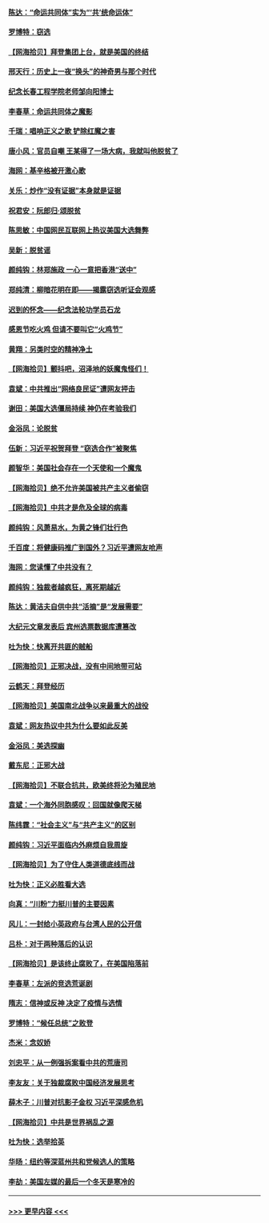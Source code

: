 #### [陈达：“命运共同体”实为“‘共’统命运体”](../pages/nsc993/n12590865.md?t=12031402) 
#### [罗博特：窃选](../pages/nsc993/n12590619.md?t=12031402) 
#### [【网海拾贝】拜登集团上台，就是美国的终结](../pages/nsc993/n12589725.md?t=12031402) 
#### [邢天行：历史上一夜“换头”的神奇男与那个时代](../pages/nsc993/n12589424.md?t=12031402) 
#### [纪念长春工程学院老师邹向阳博士](../pages/nsc993/n12585390.md?t=12031402) 
#### [李春草：命运共同体之魔影](../pages/nsc993/n12585026.md?t=12031402) 
#### [千瑞：唱响正义之歌 铲除红魔之害](../pages/nsc993/n12585002.md?t=12031402) 
#### [唐小风：官员自嘲 王某得了一场大病，我就叫他脱贫了](../pages/nsc993/n12584981.md?t=12031402) 
#### [海网：基辛格被开激心歌](../pages/nsc993/n12584946.md?t=12031402) 
#### [关乐：炒作“没有证据”本身就是证据](../pages/nsc993/n12583146.md?t=12031402) 
#### [祝君安：阮郎归‧颂脱贫](../pages/nsc993/n12583119.md?t=12031402) 
#### [陈思敏：中国网民互联网上热议美国大选舞弊](../pages/nsc993/n12582845.md?t=12031402) 
#### [吴新：脱贫谣](../pages/nsc993/n12580839.md?t=12031402) 
#### [颜纯钩：林郑施政 一心一意把香港“送中”](../pages/nsc993/n12580805.md?t=12031402) 
#### [郑纯清：柳暗花明在即——揭露窃选听证会观感](../pages/nsc993/n12580795.md?t=12031402) 
#### [迟到的怀念——纪念法轮功学员石龙](../pages/nsc993/n12580245.md?t=12031402) 
#### [感恩节吃火鸡  但请不要叫它“火鸡节”](../pages/nsc993/n12580252.md?t=12031402) 
#### [黄翔：另类时空的精神净土](../pages/nsc993/n12578638.md?t=12031402) 
#### [【网海拾贝】颤抖吧，沼泽地的妖魔鬼怪们！](../pages/nsc993/n12578552.md?t=12031402) 
#### [袁斌：中共推出“网络良民证”遭网友抨击](../pages/nsc993/n12578511.md?t=12031402) 
#### [谢田：美国大选僵局持续 神仍在考验我们](../pages/nsc993/n12577432.md?t=12031402) 
#### [金浴凤：论脱贫](../pages/nsc993/n12576386.md?t=12031402) 
#### [伍新：习近平祝贺拜登 “窃选合作”被聚焦](../pages/nsc993/n12576358.md?t=12031402) 
#### [颜智华：美国社会存在一个天使和一个魔鬼](../pages/nsc993/n12574299.md?t=12031402) 
#### [【网海拾贝】绝不允许美国被共产主义者偷窃](../pages/nsc993/n12573396.md?t=12031402) 
#### [【网海拾贝】中共才是危及全球的病毒](../pages/nsc993/n12571204.md?t=12031402) 
#### [颜纯钩：风萧易水，为黄之锋们壮行色](../pages/nsc993/n12571487.md?t=12031402) 
#### [千百度：将健康码推广到国外？习近平遭网友呛声](../pages/nsc993/n12570808.md?t=12031402) 
#### [海网：您读懂了中共没有？](../pages/nsc993/n12570487.md?t=12031402) 
#### [颜纯钩：独裁者越疯狂，离死期越近](../pages/nsc993/n12569055.md?t=12031402) 
#### [陈达：黄洁夫自供中共“活摘”是“发展需要”](../pages/nsc993/n12568541.md?t=12031402) 
#### [大纪元文章发表后 宾州选票数据库遭篡改](../pages/nsc993/n12568105.md?t=12031402) 
#### [吐为快：快离开共匪的贼船](../pages/nsc993/n12568462.md?t=12031402) 
#### [【网海拾贝】正邪决战，没有中间地带可站](../pages/nsc993/n12568439.md?t=12031402) 
#### [云鹤天：拜登经历](../pages/nsc993/n12567294.md?t=12031402) 
#### [【网海拾贝】美国南北战争以来最重大的战役](../pages/nsc993/n12567247.md?t=12031402) 
#### [袁斌：网友热议中共为什么要如此反美](../pages/nsc993/n12567162.md?t=12031402) 
#### [金浴凤：美选探幽](../pages/nsc993/n12567147.md?t=12031402) 
#### [戴东尼：正邪大战](../pages/nsc993/n12567033.md?t=12031402) 
#### [【网海拾贝】不联合抗共，欧美终将沦为殖民地](../pages/nsc993/n12565068.md?t=12031402) 
#### [袁斌：一个海外同胞感叹：回国就像爬天梯](../pages/nsc993/n12564986.md?t=12031402) 
#### [陈纬霆：“社会主义”与“共产主义”的区别](../pages/nsc993/n12562417.md?t=12031402) 
#### [颜纯钩：习近平面临内外麻烦自我周旋](../pages/nsc993/n12563356.md?t=12031402) 
#### [【网海拾贝】为了守住人类道德底线而战](../pages/nsc993/n12562542.md?t=12031402) 
#### [吐为快：正义必胜看大选](../pages/nsc993/n12561967.md?t=12031402) 
#### [向真：“川粉”力挺川普的主要因素](../pages/nsc993/n12560774.md?t=12031402) 
#### [风儿：一封给小英政府与台湾人民的公开信](../pages/nsc993/n12560581.md?t=12031402) 
#### [吕朴：对于两种落后的认识](../pages/nsc993/n12560492.md?t=12031402) 
#### [【网海拾贝】是该终止腐败了，在美国陷落前](../pages/nsc993/n12559936.md?t=12031402) 
#### [李春草：左派的竞选荒诞剧](../pages/nsc993/n12558380.md?t=12031402) 
#### [隋志：信神或反神 决定了疫情与选情](../pages/nsc993/n12558255.md?t=12031402) 
#### [罗博特：“候任总统”之败登](../pages/nsc993/n12558189.md?t=12031402) 
#### [杰米：念奴娇](../pages/nsc993/n12558174.md?t=12031402) 
#### [刘忠平：从一例强拆案看中共的荒唐司](../pages/nsc993/n12558036.md?t=12031402) 
#### [李友友：关于独裁腐败中国经济发展思考](../pages/nsc993/n12558004.md?t=12031402) 
#### [薛木子：川普对抗影子金权 习近平深感危机](../pages/nsc993/n12557342.md?t=12031402) 
#### [【网海拾贝】中共是世界祸乱之源](../pages/nsc993/n12555353.md?t=12031402) 
#### [吐为快：选举拾英](../pages/nsc993/n12555041.md?t=12031402) 
#### [华旸：纽约等深蓝州共和党候选人的策略](../pages/nsc993/n12554309.md?t=12031402) 
#### [李劼：美国左媒的最后一个冬天是寒冷的](../pages/nsc993/n12552947.md?t=12031402) 

----
#### [ >>> 更早内容 <<< ](../indexes/nsc993-earlier.md)
